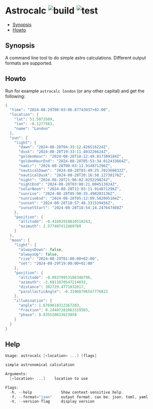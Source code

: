# Astrocalc ![build](https://github.com/triole/astrocalc/actions/workflows/build.yaml/badge.svg) ![test](https://github.com/triole/astrocalc/actions/workflows/test.yaml/badge.svg)

<!-- toc -->

- [Synopsis](#synopsis)
- [Howto](#howto)

<!-- /toc -->

## Synopsis

A command line tool to do simple astro calculations. Different output formats are supported.

## Howto

Run for example `astrocalc london` (or any other capital) and get the following:

```go mdox-exec="r london"
{
  "time": "2024-08-29T00:03:06.87743037+02:00",
  "location": {
    "lat": 51.5073509,
    "lon": -0.1277583,
    "name": "London"
  },
  "sun": {
    "light": {
      "dawn": "2024-08-28T04:33:12.426516224Z",
      "dusk": "2024-08-28T19:33:11.403226624Z",
      "goldenHour": "2024-08-28T18:12:49.817309184Z",
      "goldenHourEnd": "2024-08-28T05:53:34.012433664Z",
      "nadir": "2024-08-28T00:03:11.914871296Z",
      "nauticalDawn": "2024-08-28T03:49:25.702360832Z",
      "nauticalDusk": "2024-08-28T20:16:58.12738176Z",
      "night": "2024-08-28T21:06:02.825229824Z",
      "nightEnd": "2024-08-28T03:00:21.004513024Z",
      "solarNoon": "2024-08-28T12:03:11.914871296Z",
      "sunrise": "2024-08-28T05:08:35.498203136Z",
      "sunriseEnd": "2024-08-28T05:12:09.582095104Z",
      "sunset": "2024-08-28T18:57:48.331539456Z",
      "sunsetStart": "2024-08-28T18:54:14.247647488Z"
    },
    "position": {
      "altitude": -0.41692918810510243,
      "azimuth": 2.577407411869789
    }
  },
  "moon": {
    "light": {
      "alwaysDown": false,
      "alwaysUp": false,
      "rise": "2024-08-29T01:00:00+02:00",
      "set": "2024-08-29T19:00:00+02:00"
    },
    "position": {
      "altitude": -0.09379953186346796,
      "azimuth": -2.6811070547214033,
      "distance": 382729.4771832017,
      "parallacticAngle": -0.31968796547776823
    },
    "illumination": {
      "angle": 1.6769018312367283,
      "fraction": 0.24407281063319503,
      "phase": 0.835520633623858
    }
  }
}
```

## Help

```go mdox-exec="r -h"
Usage: astrocalc [<location> ...] [flags]

simple astronomical calculation

Arguments:
  [<location> ...]    location to use

Flags:
  -h, --help             Show context-sensitive help.
  -f, --format="json"    output format, can be: json, toml, yaml
  -V, --version-flag     display version
```
